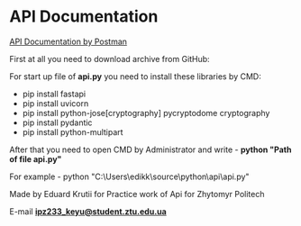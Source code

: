 # API Documentation

[API Documentation by Postman](https://documenter.getpostman.com/view/41761593/2sAYX5KMnZ)

First at all you need to download archive from GitHub:

For start up file of **api.py** you need to install these libraries by CMD:

+ pip install fastapi
+ pip install uvicorn
+ pip install python-jose[cryptography] pycryptodome cryptography
+ pip install pydantic
+ pip install python-multipart

After that you need to open CMD by Administrator and write -  **python "Path of file api.py"**

For example - python "C:\Users\edikk\source\python\api\api.py"

Made by Eduard Krutii for Practice work of Api for Zhytomyr Politech

E-mail **ipz233_keyu@student.ztu.edu.ua**
